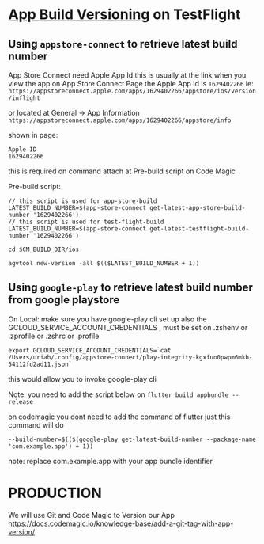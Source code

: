 # [App Build Versioning](https://docs.codemagic.io/configuration/build-versioning/) on TestFlight

## Using `appstore-connect` to retrieve latest build number

App Store Connect need Apple App Id
this is usually at the link when you view the app on App Store Connect Page
the Apple App Id is `1629402266`
ie: `https://appstoreconnect.apple.com/apps/1629402266/appstore/ios/version/inflight`

or located at General -> App Information
`https://appstoreconnect.apple.com/apps/1629402266/appstore/info`

shown in page:

```
Apple ID
1629402266
```


this is required on command  attach at  Pre-build script on Code Magic

Pre-build script:
```
// this script is used for app-store-build
LATEST_BUILD_NUMBER=$(app-store-connect get-latest-app-store-build-number '1629402266')
// this script is used for test-flight-build
LATEST_BUILD_NUMBER=$(app-store-connect get-latest-testflight-build-number '1629402266')

cd $CM_BUILD_DIR/ios

agvtool new-version -all $(($LATEST_BUILD_NUMBER + 1))
```

## Using `google-play` to retrieve latest build number from google playstore

On Local: make sure you have google-play cli set up
also the GCLOUD_SERVICE_ACCOUNT_CREDENTIALS , must be set on .zshenv or .zprofile or .zshrc or .profile

```
export GCLOUD_SERVICE_ACCOUNT_CREDENTIALS=`cat /Users/uriah/.config/appstore-connect/play-integrity-kgxfuo0pwpm6mkb-54112fd2ad11.json`
```

this would allow you to invoke google-play cli

Note: you need to add the script below on `flutter build appbundle --release`

on codemagic you dont need to add the command of flutter just this command will do

```
--build-number=$(($(google-play get-latest-build-number --package-name 'com.example.app') + 1))
```

note: replace com.example.app with your app bundle identifier

# PRODUCTION
We will use Git and Code Magic to Version our App
https://docs.codemagic.io/knowledge-base/add-a-git-tag-with-app-version/